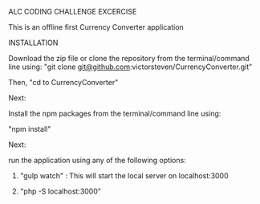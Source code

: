 ALC CODING CHALLENGE EXCERCISE

This is an offline first  Currency Converter application


INSTALLATION

Download the zip file or clone the repository from the terminal/command line using: 
"git clone git@github.com:victorsteven/CurrencyConverter.git"

Then,  "cd to CurrencyConverter" 

Next:

Install the npm packages from the terminal/command line using:

"npm install"

Next:

run the application using any of the following options: 

1. "gulp watch" : This will start the local server on localhost:3000

2. "php -S localhost:3000"

